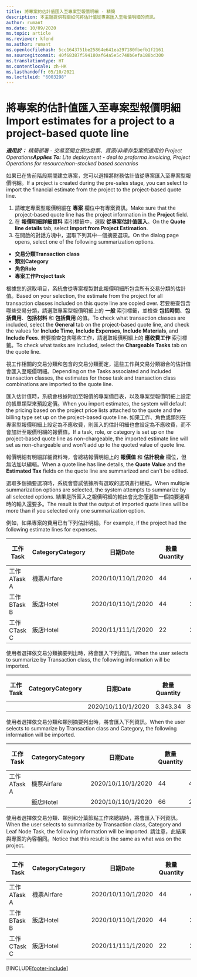 ```yaml
---
title: 將專案的估計值匯入至專案型報價明細 - 精簡
description: 本主題提供有關如何將估計值從專案匯入至報價明細的資訊。
author: rumant
ms.date: 10/09/2020
ms.topic: article
ms.reviewer: kfend
ms.author: rumant
ms.openlocfilehash: 5cc1643751be25864e641ea297180fbefb1f2161
ms.sourcegitcommit: 40f68387f594180af64a5e5c748b6efa188bd300
ms.translationtype: HT
ms.contentlocale: zh-HK
ms.lasthandoff: 05/10/2021
ms.locfileid: "6003298"
---
```

# <a name="import-estimates-for-a-project-to-a-project-based-quote-line"></a><span data-ttu-id="c471c-103">將專案的估計值匯入至專案型報價明細</span><span class="sxs-lookup"><span data-stu-id="c471c-103">Import estimates for a project to a project-based quote line</span></span> 

<span data-ttu-id="c471c-104">_**適用於：** 精簡部署 - 交易至開立預估發票、資源/非庫存型案例適用的 Project Operations_</span><span class="sxs-lookup"><span data-stu-id="c471c-104">_**Applies To:** Lite deployment - deal to proforma invoicing, Project Operations for resource/non-stocked based scenarios_</span></span>

<span data-ttu-id="c471c-105">如果已在售前階段期間建立專案，您可以選擇將財務估計值從專案匯入至專案型報價明細。</span><span class="sxs-lookup"><span data-stu-id="c471c-105">If a project is created during the pre-sales stage, you can select to import the financial estimate from the project to the project-based quote line.</span></span>

1. <span data-ttu-id="c471c-106">請確定專案型報價明細在 **專案** 欄位中有專案資訊。</span><span class="sxs-lookup"><span data-stu-id="c471c-106">Make sure that the project-based quote line has the project information in the **Project** field.</span></span>
2. <span data-ttu-id="c471c-107">在 **報價明細詳細資料** 索引標籤中，選取 **從專案估計值匯入**。</span><span class="sxs-lookup"><span data-stu-id="c471c-107">On the **Quote line details** tab, select **Import from Project Estimation**.</span></span>
3. <span data-ttu-id="c471c-108">在開啟的對話方塊中，選取下列其中一個摘要選項。</span><span class="sxs-lookup"><span data-stu-id="c471c-108">On the dialog page opens, select one of the following summarization options.</span></span>

  - <span data-ttu-id="c471c-109">**交易分類**</span><span class="sxs-lookup"><span data-stu-id="c471c-109">**Transaction class**</span></span>
  - <span data-ttu-id="c471c-110">**類別**</span><span class="sxs-lookup"><span data-stu-id="c471c-110">**Category**</span></span>
  - <span data-ttu-id="c471c-111">**角色**</span><span class="sxs-lookup"><span data-stu-id="c471c-111">**Role**</span></span> 
  - <span data-ttu-id="c471c-112">**專案工作**</span><span class="sxs-lookup"><span data-stu-id="c471c-112">**Project task**</span></span>

<span data-ttu-id="c471c-113">根據您的選取項目，系統會從專案複製對此報價明細所包含所有交易分類的估計值。</span><span class="sxs-lookup"><span data-stu-id="c471c-113">Based on your selection, the estimate from the project for all transaction classes included on this quote line are copied over.</span></span> <span data-ttu-id="c471c-114">若要檢查包含哪些交易分類，請選取專案型報價明細上的 **一般** 索引標籤，並檢查 **包括時間**、**包括費用**、**包括材料** 和 **包括費用** 的值。</span><span class="sxs-lookup"><span data-stu-id="c471c-114">To check what transaction classes are included, select the **General** tab on the project-based quote line, and check the values for **Include Time**, **Include Expenses**, **Include Materials**, and **Include Fees**.</span></span>  <span data-ttu-id="c471c-115">若要檢查包含哪些工作，請選取報價明細上的 **應收費工作** 索引標籤。</span><span class="sxs-lookup"><span data-stu-id="c471c-115">To check what tasks are included, select the **Chargeable Tasks** tab on the quote line.</span></span>

<span data-ttu-id="c471c-116">視工作相關的交易分類和包含的交易分類而定，這些工作與交易分類組合的估計值會匯入至報價明細。</span><span class="sxs-lookup"><span data-stu-id="c471c-116">Depending on the Tasks associated and Included transaction classes, the estimates for those task and transaction class combinations are imported to the quote line.</span></span>

<span data-ttu-id="c471c-117">匯入估計值時，系統會根據附加至報價的專案價目表，以及專案型報價明細上設定的帳單類型來預設定價。</span><span class="sxs-lookup"><span data-stu-id="c471c-117">When you import estimates, the system will default the pricing based on the project price lists attached to the quote and the billing type set up on the project-based quote line.</span></span> <span data-ttu-id="c471c-118">如果工作、角色或類別在專案型報價明細上設定為不應收費，則匯入的估計明細也會設定為不應收費，而不會加計至報價明細的報價值。</span><span class="sxs-lookup"><span data-stu-id="c471c-118">If a task, role, or category is set up on the project-based quote line as non-chargeable, the imported estimate line will set as non-chargeable and won't add up to the quoted value of quote line.</span></span>

<span data-ttu-id="c471c-119">報價明細有明細詳細資料時，會總結報價明細上的 **報價值** 和 **估計稅金** 欄位，但無法加以編輯。</span><span class="sxs-lookup"><span data-stu-id="c471c-119">When a quote line has line details, the **Quote Value** and the **Estimated Tax** fields on the quote line are summarized and can't be edited.</span></span>

<span data-ttu-id="c471c-120">選取多個摘要選項時，系統會嘗試依據所有選取的選項進行總結。</span><span class="sxs-lookup"><span data-stu-id="c471c-120">When multiple summarization options are selected, the system attempts to summarize by all selected options.</span></span> <span data-ttu-id="c471c-121">結果是所匯入之報價明細的輸出會比您僅選取一個摘要選項時的輸入還要多。</span><span class="sxs-lookup"><span data-stu-id="c471c-121">The result is that the output of imported quote lines will be more than if you selected only one summarization option.</span></span>

<span data-ttu-id="c471c-122">例如，如果專案的費用已有下列估計明細。</span><span class="sxs-lookup"><span data-stu-id="c471c-122">For example, if the project had the following estimate lines for expenses.</span></span>

| <span data-ttu-id="c471c-123">工作​​</span><span class="sxs-lookup"><span data-stu-id="c471c-123">Task</span></span> | <span data-ttu-id="c471c-124">Category</span><span class="sxs-lookup"><span data-stu-id="c471c-124">Category</span></span> | <span data-ttu-id="c471c-125">日期</span><span class="sxs-lookup"><span data-stu-id="c471c-125">Date</span></span> | <span data-ttu-id="c471c-126">數量</span><span class="sxs-lookup"><span data-stu-id="c471c-126">Quantity</span></span> | <span data-ttu-id="c471c-127">單價</span><span class="sxs-lookup"><span data-stu-id="c471c-127">Unit price</span></span> | <span data-ttu-id="c471c-128">總數</span><span class="sxs-lookup"><span data-stu-id="c471c-128">Amount</span></span> |
| --- | --- | --- | --- | --- | --- |
| <span data-ttu-id="c471c-129">工作 A</span><span class="sxs-lookup"><span data-stu-id="c471c-129">Task A</span></span> | <span data-ttu-id="c471c-130">機票</span><span class="sxs-lookup"><span data-stu-id="c471c-130">Airfare</span></span> | <span data-ttu-id="c471c-131">2020/10/1</span><span class="sxs-lookup"><span data-stu-id="c471c-131">10/1/2020</span></span> | <span data-ttu-id="c471c-132">4</span><span class="sxs-lookup"><span data-stu-id="c471c-132">4</span></span> | <span data-ttu-id="c471c-133">400</span><span class="sxs-lookup"><span data-stu-id="c471c-133">400</span></span> | <span data-ttu-id="c471c-134">1600</span><span class="sxs-lookup"><span data-stu-id="c471c-134">1600</span></span> |
| <span data-ttu-id="c471c-135">工作 B</span><span class="sxs-lookup"><span data-stu-id="c471c-135">Task B</span></span> | <span data-ttu-id="c471c-136">飯店</span><span class="sxs-lookup"><span data-stu-id="c471c-136">Hotel</span></span> | <span data-ttu-id="c471c-137">2020/10/1</span><span class="sxs-lookup"><span data-stu-id="c471c-137">10/1/2020</span></span> | <span data-ttu-id="c471c-138">4</span><span class="sxs-lookup"><span data-stu-id="c471c-138">4</span></span> | <span data-ttu-id="c471c-139">200</span><span class="sxs-lookup"><span data-stu-id="c471c-139">200</span></span> | <span data-ttu-id="c471c-140">800</span><span class="sxs-lookup"><span data-stu-id="c471c-140">800</span></span> |
| <span data-ttu-id="c471c-141">工作 C</span><span class="sxs-lookup"><span data-stu-id="c471c-141">Task C</span></span> | <span data-ttu-id="c471c-142">飯店</span><span class="sxs-lookup"><span data-stu-id="c471c-142">Hotel</span></span> | <span data-ttu-id="c471c-143">2020/11/1</span><span class="sxs-lookup"><span data-stu-id="c471c-143">11/1/2020</span></span> | <span data-ttu-id="c471c-144">2</span><span class="sxs-lookup"><span data-stu-id="c471c-144">2</span></span> | <span data-ttu-id="c471c-145">200</span><span class="sxs-lookup"><span data-stu-id="c471c-145">200</span></span> | <span data-ttu-id="c471c-146">400</span><span class="sxs-lookup"><span data-stu-id="c471c-146">400</span></span> |

<span data-ttu-id="c471c-147">使用者選擇依交易分類摘要列出時，將會匯入下列資訊。</span><span class="sxs-lookup"><span data-stu-id="c471c-147">When the user selects to summarize by Transaction class, the following information will be imported.</span></span>

| <span data-ttu-id="c471c-148">工作​​</span><span class="sxs-lookup"><span data-stu-id="c471c-148">Task</span></span> | <span data-ttu-id="c471c-149">Category</span><span class="sxs-lookup"><span data-stu-id="c471c-149">Category</span></span> | <span data-ttu-id="c471c-150">日期</span><span class="sxs-lookup"><span data-stu-id="c471c-150">Date</span></span> | <span data-ttu-id="c471c-151">數量</span><span class="sxs-lookup"><span data-stu-id="c471c-151">Quantity</span></span> | <span data-ttu-id="c471c-152">單價</span><span class="sxs-lookup"><span data-stu-id="c471c-152">Unit price</span></span> | <span data-ttu-id="c471c-153">總數</span><span class="sxs-lookup"><span data-stu-id="c471c-153">Amount</span></span> |
| --- | --- | --- | --- | --- | --- |
|||<span data-ttu-id="c471c-154">2020/10/1</span><span class="sxs-lookup"><span data-stu-id="c471c-154">10/1/2020</span></span> | <span data-ttu-id="c471c-155">3.34</span><span class="sxs-lookup"><span data-stu-id="c471c-155">3.34</span></span> | <span data-ttu-id="c471c-156">840</span><span class="sxs-lookup"><span data-stu-id="c471c-156">840</span></span> | <span data-ttu-id="c471c-157">2800</span><span class="sxs-lookup"><span data-stu-id="c471c-157">2800</span></span> |

<span data-ttu-id="c471c-158">使用者選擇依交易分類和類別摘要列出時，將會匯入下列資訊。</span><span class="sxs-lookup"><span data-stu-id="c471c-158">When the user selects to summarize by Transaction class and Category, the following information will be imported.</span></span>

| <span data-ttu-id="c471c-159">工作​​</span><span class="sxs-lookup"><span data-stu-id="c471c-159">Task</span></span> | <span data-ttu-id="c471c-160">Category</span><span class="sxs-lookup"><span data-stu-id="c471c-160">Category</span></span> | <span data-ttu-id="c471c-161">日期</span><span class="sxs-lookup"><span data-stu-id="c471c-161">Date</span></span> | <span data-ttu-id="c471c-162">數量</span><span class="sxs-lookup"><span data-stu-id="c471c-162">Quantity</span></span> | <span data-ttu-id="c471c-163">單價</span><span class="sxs-lookup"><span data-stu-id="c471c-163">Unit price</span></span> | <span data-ttu-id="c471c-164">總數</span><span class="sxs-lookup"><span data-stu-id="c471c-164">Amount</span></span> |
| --- | --- | --- | --- | --- | --- |
| <span data-ttu-id="c471c-165">工作 A</span><span class="sxs-lookup"><span data-stu-id="c471c-165">Task A</span></span> | <span data-ttu-id="c471c-166">機票</span><span class="sxs-lookup"><span data-stu-id="c471c-166">Airfare</span></span> | <span data-ttu-id="c471c-167">2020/10/1</span><span class="sxs-lookup"><span data-stu-id="c471c-167">10/1/2020</span></span> | <span data-ttu-id="c471c-168">4</span><span class="sxs-lookup"><span data-stu-id="c471c-168">4</span></span> | <span data-ttu-id="c471c-169">400</span><span class="sxs-lookup"><span data-stu-id="c471c-169">400</span></span> | <span data-ttu-id="c471c-170">1600</span><span class="sxs-lookup"><span data-stu-id="c471c-170">1600</span></span> |
| | <span data-ttu-id="c471c-171">飯店</span><span class="sxs-lookup"><span data-stu-id="c471c-171">Hotel</span></span> | <span data-ttu-id="c471c-172">2020/10/1</span><span class="sxs-lookup"><span data-stu-id="c471c-172">10/1/2020</span></span> | <span data-ttu-id="c471c-173">6</span><span class="sxs-lookup"><span data-stu-id="c471c-173">6</span></span> | <span data-ttu-id="c471c-174">200</span><span class="sxs-lookup"><span data-stu-id="c471c-174">200</span></span> | <span data-ttu-id="c471c-175">1200</span><span class="sxs-lookup"><span data-stu-id="c471c-175">1200</span></span> |

<span data-ttu-id="c471c-176">使用者選擇依交易分類、類別和分葉節點工作來總結時，將會匯入下列資訊。</span><span class="sxs-lookup"><span data-stu-id="c471c-176">When the user selects to summarize by Transaction class, Category and Leaf Node Task, the following information will be imported.</span></span> <span data-ttu-id="c471c-177">請注意，此結果與專案的內容相同。</span><span class="sxs-lookup"><span data-stu-id="c471c-177">Notice that this result is the same as what was on the project.</span></span>

| <span data-ttu-id="c471c-178">工作​​</span><span class="sxs-lookup"><span data-stu-id="c471c-178">Task</span></span> | <span data-ttu-id="c471c-179">Category</span><span class="sxs-lookup"><span data-stu-id="c471c-179">Category</span></span> | <span data-ttu-id="c471c-180">日期</span><span class="sxs-lookup"><span data-stu-id="c471c-180">Date</span></span> | <span data-ttu-id="c471c-181">數量</span><span class="sxs-lookup"><span data-stu-id="c471c-181">Quantity</span></span> | <span data-ttu-id="c471c-182">單價</span><span class="sxs-lookup"><span data-stu-id="c471c-182">Unit price</span></span> | <span data-ttu-id="c471c-183">總數</span><span class="sxs-lookup"><span data-stu-id="c471c-183">Amount</span></span> |
| --- | --- | --- | --- | --- | --- |
| <span data-ttu-id="c471c-184">工作 A</span><span class="sxs-lookup"><span data-stu-id="c471c-184">Task A</span></span> | <span data-ttu-id="c471c-185">機票</span><span class="sxs-lookup"><span data-stu-id="c471c-185">Airfare</span></span> | <span data-ttu-id="c471c-186">2020/10/1</span><span class="sxs-lookup"><span data-stu-id="c471c-186">10/1/2020</span></span> | <span data-ttu-id="c471c-187">4</span><span class="sxs-lookup"><span data-stu-id="c471c-187">4</span></span> | <span data-ttu-id="c471c-188">400</span><span class="sxs-lookup"><span data-stu-id="c471c-188">400</span></span> | <span data-ttu-id="c471c-189">1600</span><span class="sxs-lookup"><span data-stu-id="c471c-189">1600</span></span> |
| <span data-ttu-id="c471c-190">工作 B</span><span class="sxs-lookup"><span data-stu-id="c471c-190">Task B</span></span> | <span data-ttu-id="c471c-191">飯店</span><span class="sxs-lookup"><span data-stu-id="c471c-191">Hotel</span></span> | <span data-ttu-id="c471c-192">2020/10/1</span><span class="sxs-lookup"><span data-stu-id="c471c-192">10/1/2020</span></span> | <span data-ttu-id="c471c-193">4</span><span class="sxs-lookup"><span data-stu-id="c471c-193">4</span></span> | <span data-ttu-id="c471c-194">200</span><span class="sxs-lookup"><span data-stu-id="c471c-194">200</span></span> | <span data-ttu-id="c471c-195">800</span><span class="sxs-lookup"><span data-stu-id="c471c-195">800</span></span> |
| <span data-ttu-id="c471c-196">工作 C</span><span class="sxs-lookup"><span data-stu-id="c471c-196">Task C</span></span> | <span data-ttu-id="c471c-197">飯店</span><span class="sxs-lookup"><span data-stu-id="c471c-197">Hotel</span></span> | <span data-ttu-id="c471c-198">2020/11/1</span><span class="sxs-lookup"><span data-stu-id="c471c-198">11/1/2020</span></span> | <span data-ttu-id="c471c-199">2</span><span class="sxs-lookup"><span data-stu-id="c471c-199">2</span></span> | <span data-ttu-id="c471c-200">200</span><span class="sxs-lookup"><span data-stu-id="c471c-200">200</span></span> | <span data-ttu-id="c471c-201">400</span><span class="sxs-lookup"><span data-stu-id="c471c-201">400</span></span> |


[!INCLUDE[footer-include](../../includes/footer-banner.md)]
